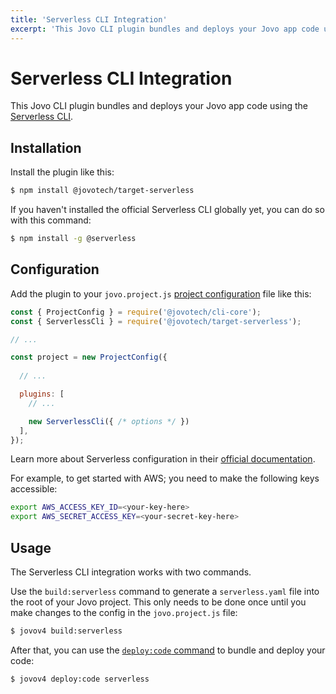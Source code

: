 ```yaml
---
title: 'Serverless CLI Integration'
excerpt: 'This Jovo CLI plugin bundles and deploys your Jovo app code using the Serverless CLI.'
---
```


# Serverless CLI Integration

This Jovo CLI plugin bundles and deploys your Jovo app code using the [Serverless CLI](https://www.serverless.com/).


## Installation

Install the plugin like this:

```sh
$ npm install @jovotech/target-serverless
```

If you haven't installed the official Serverless CLI globally yet, you can do so with this command:

```sh
$ npm install -g @serverless
```


## Configuration

Add the plugin to your `jovo.project.js` [project configuration](https://v4.jovo.tech/docs/project-config) file like this:

```js
const { ProjectConfig } = require('@jovotech/cli-core');
const { ServerlessCli } = require('@jovotech/target-serverless');

// ...

const project = new ProjectConfig({
  
  // ...

  plugins: [
    // ...

    new ServerlessCli({ /* options */ })
  ],
});
```

Learn more about Serverless configuration in their [official documentation](https://www.serverless.com/framework/docs/).

For example, to get started with AWS; you need to make the following keys accessible:

```sh
export AWS_ACCESS_KEY_ID=<your-key-here>
export AWS_SECRET_ACCESS_KEY=<your-secret-key-here>
```


## Usage

The Serverless CLI integration works with two commands.

Use the `build:serverless` command to generate a `serverless.yaml` file into the root of your Jovo project. This only needs to be done once until you make changes to the config in the `jovo.project.js` file:

```sh
$ jovov4 build:serverless
```

After that, you can use the [`deploy:code` command](https://v4.jovo.tech/docs/deploy-command#deploy:code) to bundle and deploy your code:

```sh
$ jovov4 deploy:code serverless
```